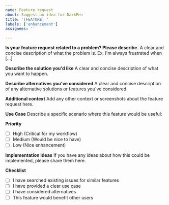 ```yaml
---
name: Feature request
about: Suggest an idea for DarkPen
title: '[FEATURE] '
labels: ['enhancement']
assignees: ''

---
```


**Is your feature request related to a problem? Please describe.**
A clear and concise description of what the problem is. Ex. I'm always frustrated when [...]

**Describe the solution you'd like**
A clear and concise description of what you want to happen.

**Describe alternatives you've considered**
A clear and concise description of any alternative solutions or features you've considered.

**Additional context**
Add any other context or screenshots about the feature request here.

**Use Case**
Describe a specific scenario where this feature would be useful:

**Priority**
- [ ] High (Critical for my workflow)
- [ ] Medium (Would be nice to have)
- [ ] Low (Nice enhancement)

**Implementation Ideas**
If you have any ideas about how this could be implemented, please share them here.

**Checklist**
- [ ] I have searched existing issues for similar features
- [ ] I have provided a clear use case
- [ ] I have considered alternatives
- [ ] This feature would benefit other users 